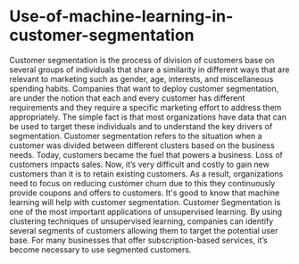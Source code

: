 # Use-of-machine-learning-in-customer-segmentation
Customer segmentation is the process of division of customers base on several groups of individuals that share a similarity in different ways that are relevant to marketing such as gender, age, interests, and miscellaneous spending habits. Companies that want to deploy customer segmentation, are under the notion that each and every customer has different requirements and they require a specific marketing effort to address them appropriately. The simple fact is that most organizations have data that can be used to target these individuals and to understand the key drivers of segmentation. Customer segmentation refers to the situation when a customer was divided between different clusters based on the business needs. Today, customers became the fuel that powers a business. Loss of customers impacts sales. Now, it’s very difficult and costly to gain new customers than it is to retain existing customers. As a result, organizations need to focus on reducing customer churn due to this they continuously provide coupons and offers to customers.  It's good to know that machine learning will help with customer segmentation. Customer Segmentation is one of the most important applications of unsupervised learning. By using clustering techniques of unsupervised learning, companies can identify several segments of customers allowing them to target the potential user base. For many businesses that offer subscription-based services, it’s become necessary to use segmented customers.
